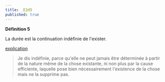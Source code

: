 ```yaml
---
title: _E2d5
published: true
---
```


**Définition 5**

La durée est la continuation indéfinie de l'exister.

<u>explication</u>

>Je dis indéfinie, parce qu'elle ne peut jamais être déterminée à partir de la nature même de la chose existante,
ni non plus par la cause efficiente, laquelle pose bien nécessairement l'existence de la chose mais ne la supprime pas.
